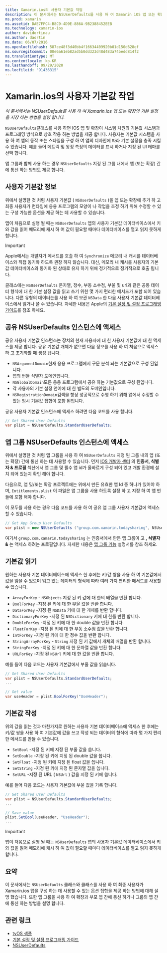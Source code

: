 ```yaml
---
title: Xamarin.ios의 사용자 기본값 작업
description: 이 문서에서는 NSUserDefaults를 사용 하 여 Xamarin iOS 앱 또는 확장에서 기본 설정을 저장 하는 방법을 설명 합니다. 상위 수준에서 NSUserDefaults를 설명 하 고 값을 읽고 쓰는 방법을 설명 합니다.
ms.prod: xamarin
ms.assetid: DAE7FFC4-B8C9-4D9E-886A-9B2388452EEB
ms.technology: xamarin-ios
author: davidortinau
ms.author: daortin
ms.date: 06/07/2016
ms.openlocfilehash: 587ce48f3d40bb4f16634409920b01d150d628ef
ms.sourcegitcommit: 00e6a61eb82ad5b0dd323d48d483a74bedd814f2
ms.translationtype: MT
ms.contentlocale: ko-KR
ms.lasthandoff: 09/29/2020
ms.locfileid: "91436315"
---
```

# <a name="working-with-user-defaults-in-xamarinios"></a>Xamarin.ios의 사용자 기본값 작업

_이 문서에서는 NSUserDefault를 사용 하 여 Xamarin.ios 앱 또는 확장의 기본 설정을 저장 하는 방법을 설명 합니다._

`NSUserDefaults`클래스를 사용 하면 IOS 앱 및 확장이 시스템 차원의 기본값 시스템과 프로그래밍 방식으로 상호 작용 하는 방법을 제공 합니다. 사용자는 기본값 시스템을 사용 하 여 앱의 동작 또는 스타일을 구성 하 여 앱의 디자인에 따라 기본 설정을 충족 시킬 수 있습니다. 예를 들어 메트릭 및 왕정 측정의 데이터를 표시 하거나 지정 된 UI 테마를 선택 합니다.

앱 그룹과 함께 사용 하는 경우 `NSUserDefaults` 지정 된 그룹 내에서 앱 (또는 확장) 간에 통신 하는 방법도 제공 합니다.

<a name="About-User-Defaults"></a>

## <a name="about-user-defaults"></a>사용자 기본값 정보

위에서 설명한 것 처럼 사용자 기본값 ( `NSUserDefaults` )을 앱 또는 확장에 추가 하 고 최종 사용자가 런타임에 응용 프로그램의 모양이 나 작업을 조정 하기 위해 수정할 수 있는 구성 가능한 옵션을 제공 하는 데 사용할 수 있습니다.

앱이 처음으로 실행 될 때는 `NSUserDefaults` 앱의 사용자 기본값 데이터베이스에서 키와 값을 읽어 메모리에 캐시 하 여 값이 필요할 때마다 데이터베이스를 열고 읽지 못하게 합니다. 

> [!IMPORTANT]
> Apple에서는 개발자가 메서드를 호출 하 여 `Synchronize` 메모리 내 캐시를 데이터베이스와 직접 동기화 하도록 권장 하지 않습니다. 대신, 메모리 내 캐시를 사용자의 기본값 데이터베이스와 동기화 된 상태로 유지 하기 위해 정기적으로 정기적으로 호출 됩니다.

클래스에는 `NSUserDefaults` 문자열, 정수, 부동 소수점, 부울 및 url과 같은 공통 데이터 형식에 대 한 기본 설정 값을 읽고 쓰기 위한 몇 가지 편리한 메서드가 포함 되어 있습니다. 다른 유형의 데이터는를 사용 하 여 보관 `NSData` 한 다음 사용자 기본값 데이터베이스에서 읽거나 쓸 수 있습니다. 자세한 내용은 Apple의 [기본 설정 및 설정 프로그래밍 가이드](https://developer.apple.com/library/mac/documentation/Cocoa/Conceptual/UserDefaults/Introduction/Introduction.html#//apple_ref/doc/uid/10000059i)를 참조 하세요.

<a name="Accessing-the-Shared-NSUserDefaults-Instance"></a>

## <a name="accessing-the-shared-nsuserdefaults-instance"></a>공유 NSUserDefaults 인스턴스에 액세스 

공유 사용자 기본값 인스턴스는 장치의 현재 사용자에 대 한 사용자 기본값에 대 한 액세스를 제공 합니다. 공유 기본값 개체가 없으면 다음 정보를 사용 하 여 처음으로 액세스 하 고 초기화할 때 생성 됩니다.

- `NSArgumentDomain`현재 응용 프로그램에서 구문 분석 되는 기본값으로 구성 된입니다.
- 앱의 번들 식별자 도메인입니다.
- `NSGlobalDomain`모든 응용 프로그램에서 공유 하는 기본값으로 구성 된입니다.
- 각 사용자의 기본 설정 언어에 대 한 별도의 도메인입니다.
- `NSRegistrationDomain`검색을 항상 성공적으로 수행 하기 위해 앱에서 수정할 수 있는 임시 기본값 집합이 포함 된입니다.

공유 사용자 기본값 인스턴스에 액세스 하려면 다음 코드를 사용 합니다.

```csharp
// Get Shared User Defaults
var plist = NSUserDefaults.StandardUserDefaults;
```

<a name="Accessing-an-App-Group-NSUserDefaults-Instance"></a>

## <a name="accessing-an-app-group-nsuserdefaults-instance"></a>앱 그룹 NSUserDefaults 인스턴스에 액세스

위에서 설명한 것 처럼 앱 그룹을 사용 하 여 `NSUserDefaults` 지정 된 그룹 내의 앱 (또는 확장) 간에 통신 하는 데 사용할 수 있습니다. 먼저 [IOS 개발자 센터](https://developer.apple.com/devcenter/ios/) 의 **인증서, 식별자 & 프로필** 섹션에서 앱 그룹 및 필수 앱 id가 올바르게 구성 되어 있고 개발 환경에 설치 되어 있는지 확인 해야 합니다.

다음으로, 앱 및/또는 확장 프로젝트에는 위에서 만든 유효한 앱 Id 중 하나가 있어야 하며, `Entitlements.plist` 이 파일은 앱 그룹을 사용 하도록 설정 하 고 지정 하 여 앱 번들에 포함 해야 합니다.

이 모두를 사용 하는 경우 다음 코드를 사용 하 여 공유 앱 그룹 사용자 기본값에 액세스할 수 있습니다.

```csharp
// Get App Group User Defaults
var plist = new NSUserDefaults ("group.com.xamarin.todaysharing", NSUserDefaultsType.SuiteName);
```

여기서 `group.com.xamarin.todaysharing` 는 인증서에서 만든 앱 그룹이 고 **, 식별자 &** 는 액세스 하려는 프로필입니다. 자세한 내용은 [앱 그룹 기능](~/ios/deploy-test/provisioning/capabilities/app-groups-capabilities.md) 설명서를 참조 하세요.

<a name="Reading-Default-Values"></a>

## <a name="reading-default-values"></a>기본값 읽기

원하는 사용자 기본 데이터베이스에 액세스 한 후에는 키/값 쌍을 사용 하 여 기본값에서 값을 읽을 수 있으며 읽고 있는 데이터의 형식에 따라 여러 가지 편리한 메서드를 사용할 수 있습니다.

- `ArrayForKey` - `NSObjects` 지정 된 키 값에 대 한의 배열을 반환 합니다.
- `BoolForKey` -지정 된 키에 대 한 부울 값을 반환 합니다.
- `DataForKey` -지정 된 `NSData` 키에 대 한 개체를 반환 합니다.
- `DictionaryForKey` -지정 된 `NSDictionary` 키에 대 한를 반환 합니다.
- `DoubleForKey` -지정 된 키에 대 한 double 값을 반환 합니다.
- `FloatForKey` -지정 된 키에 대 한 부동 소수점 값을 반환 합니다.
- `IntForKey` -지정 된 키에 대 한 정수 값을 반환 합니다.
- `StringArrayForKey` - `String` 지정 된 키 값에서 개체의 배열을 반환 합니다.
- `StringForKey` -지정 된 키에 대 한 문자열 값을 반환 합니다.
- `URLForKey` -지정 된 `NSUrl` 키에 대 한 값을 반환 합니다.

예를 들어 다음 코드는 사용자 기본값에서 부울 값을 읽습니다.

```csharp
// Get Shared User Defaults
var plist = NSUserDefaults.StandardUserDefaults;
...

// Get value
var useHeader = plist.BoolForKey("UseHeader");

```

<a name="Writing-Default-Values"></a>

## <a name="writing-default-values"></a>기본값 작성

위의 값을 읽는 것과 마찬가지로 원하는 사용자 기본 데이터베이스에 액세스 한 후에는 키/값 쌍을 사용 하 여 기본값에 값을 쓰고 작성 되는 데이터의 형식에 따라 몇 가지 편리한 메서드를 만들 수 있습니다.

- `SetBool` -지정 된 키에 지정 된 부울 값을 씁니다.
- `SetDouble` -지정 된 키에 지정 된 double 값을 씁니다.
- `SetFloat` -지정 된 키에 지정 된 float 값을 씁니다.
- `SetString` -지정 된 키에 지정 된 문자열 값을 씁니다.
- `SetURL` -지정 된 URL ( `NSUrl` ) 값을 지정 된 키에 씁니다.

예를 들어 다음 코드는 사용자 기본값에 부울 값을 기록 합니다.

```csharp
// Get Shared User Defaults
var plist = NSUserDefaults.StandardUserDefaults;
...

// Save value
plist.SetBool(useHeader, "UseHeader");
...

```

> [!IMPORTANT]
> 앱이 처음으로 실행 될 때는 `NSUserDefaults` 앱의 사용자 기본값 데이터베이스에서 키와 값을 읽어 메모리에 캐시 하 여 값이 필요할 때마다 데이터베이스를 열고 읽지 못하게 합니다.

<a name="Summary"></a>

## <a name="summary"></a>요약

이 문서에서는 `NSUserDefaults` 클래스와 클래스를 사용 하 여 최종 사용자가 Xamarin.ios 앱을 구성 하는 데 사용할 수 있는 옵션 집합을 제공 하는 방법에 대해 설명 했습니다. 또한 앱 그룹을 사용 하 여 확장과 부모 앱 간에 통신 하거나 그룹의 앱 간에 통신 하는 방법을 설명 합니다.

## <a name="related-links"></a>관련 링크

- [tvOS 샘플](/samples/browse/?products=xamarin&term=Xamarin.iOS%2btvOS)
- [기본 설정 및 설정 프로그래밍 가이드](https://developer.apple.com/library/mac/documentation/Cocoa/Conceptual/UserDefaults/Introduction/Introduction.html#//apple_ref/doc/uid/10000059i)
- [NSUserDefaults](https://developer.apple.com/library/mac/documentation/Cocoa/Reference/Foundation/Classes/NSUserDefaults_Class/#//apple_ref/doc/constant_group/NSUserDefaults_Domains)
